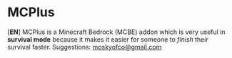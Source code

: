 # MCPlus
[**EN**] MCPlus is a Minecraft Bedrock (MCBE) addon which is very useful in **survival mode** because it makes it easier for someone to *finish* their survival faster.
Suggestions: moskyofco@gmail.com

